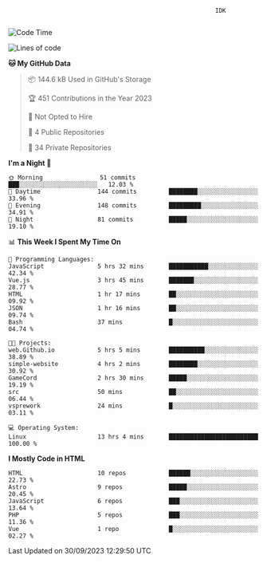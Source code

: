 ```text
                                                          IDK
                                       
```

<!--START_SECTION:waka-->
![Code Time](http://img.shields.io/badge/Code%20Time-58%20hrs%2053%20mins-blue)

![Lines of code](https://img.shields.io/badge/From%20Hello%20World%20I%27ve%20Written-119.6%20thousand%20lines%20of%20code-blue)

**🐱 My GitHub Data** 

> 📦 144.6 kB Used in GitHub's Storage 
 > 
> 🏆 451 Contributions in the Year 2023
 > 
> 🚫 Not Opted to Hire
 > 
> 📜 4 Public Repositories 
 > 
> 🔑 34 Private Repositories 
 > 
**I'm a Night 🦉** 

```text
🌞 Morning                51 commits          ███░░░░░░░░░░░░░░░░░░░░░░   12.03 % 
🌆 Daytime                144 commits         ████████░░░░░░░░░░░░░░░░░   33.96 % 
🌃 Evening                148 commits         █████████░░░░░░░░░░░░░░░░   34.91 % 
🌙 Night                  81 commits          █████░░░░░░░░░░░░░░░░░░░░   19.10 % 
```


📊 **This Week I Spent My Time On** 

```text
💬 Programming Languages: 
JavaScript               5 hrs 32 mins       ███████████░░░░░░░░░░░░░░   42.34 % 
Vue.js                   3 hrs 45 mins       ███████░░░░░░░░░░░░░░░░░░   28.77 % 
HTML                     1 hr 17 mins        ██░░░░░░░░░░░░░░░░░░░░░░░   09.92 % 
JSON                     1 hr 16 mins        ██░░░░░░░░░░░░░░░░░░░░░░░   09.74 % 
Bash                     37 mins             █░░░░░░░░░░░░░░░░░░░░░░░░   04.74 % 

🐱‍💻 Projects: 
web.Github.io            5 hrs 5 mins        ██████████░░░░░░░░░░░░░░░   38.89 % 
simple-website           4 hrs 2 mins        ████████░░░░░░░░░░░░░░░░░   30.92 % 
GameCord                 2 hrs 30 mins       █████░░░░░░░░░░░░░░░░░░░░   19.19 % 
src                      50 mins             ██░░░░░░░░░░░░░░░░░░░░░░░   06.44 % 
vsprework                24 mins             █░░░░░░░░░░░░░░░░░░░░░░░░   03.11 % 

💻 Operating System: 
Linux                    13 hrs 4 mins       █████████████████████████   100.00 % 
```

**I Mostly Code in HTML** 

```text
HTML                     10 repos            ██████░░░░░░░░░░░░░░░░░░░   22.73 % 
Astro                    9 repos             █████░░░░░░░░░░░░░░░░░░░░   20.45 % 
JavaScript               6 repos             ███░░░░░░░░░░░░░░░░░░░░░░   13.64 % 
PHP                      5 repos             ███░░░░░░░░░░░░░░░░░░░░░░   11.36 % 
Vue                      1 repo              █░░░░░░░░░░░░░░░░░░░░░░░░   02.27 % 
```




 Last Updated on 30/09/2023 12:29:50 UTC
<!--END_SECTION:waka-->
